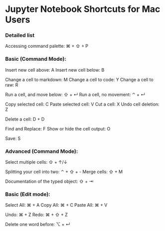 # Jupyter Notebook Shortcuts for Mac Users

### Detailed list
Accessing command palette: ⌘ + ⇧ + P

### Basic (Command Mode):
Insert new cell above: A
Insert new cell below: B

Change a cell to markdown: M
Change a cell to code: Y
Change a cell to raw: R

Run a cell, and move below: ⇧ + ↵ 
Run a cell, no movement: ⌃ + ↵ 

Copy selected cell: C
Paste selected cell: V
Cut a cell: X
Undo cell deletion: Z

Delete a cell: D + D

Find and Replace: F
Show or hide the cell output: O

Save: S

### Advanced (Command Mode):
Select multiple cells: ⇧ + ↑/↓

Splitting your cell into two: ⌃ + ⇧ + -
Merge cells: ⇧ + M

Documentation of the typed object: ⇧ + ⇥

### Basic (Edit mode):
Select All: ⌘ + A
Copy All: ⌘ + C
Paste All: ⌘ + V

Undo: ⌘ + Z
Redo: ⌘ + ⇧ + Z

Delete one word before: ⌥ + ↵
